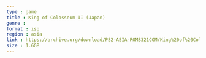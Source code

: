 ```yaml
---
type : game
title : King of Colosseum II (Japan)
genre : 
format : iso
region : asia
link : https://archive.org/download/PS2-ASIA-ROMS321COM/King%20of%20Colosseum%20II%20%28Japan%29.7z
size : 1.6GB
---
```

